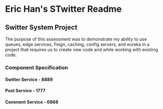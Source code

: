 # Eric Han's STwitter Readme

## Switter System Project 

The purpose of this assessment was to demonstrate my ability to use queues, edge services, 
Feign, caching, config servers, and eureka in a project that requires us to create new 
code and while working with existing code. 



### Component Specification 

#### Switter Service - 8889
#### Post Service - 1777
#### Comment Service - 6868
